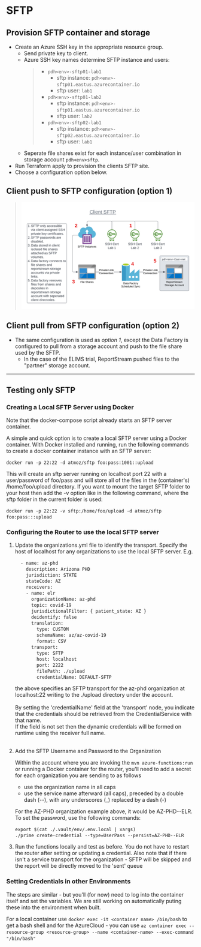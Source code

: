 # SFTP

## Provision SFTP container and storage

* Create an Azure SSH key in the appropriate resource group.
    * Send private key to client.
    * Azure SSH key names determine SFTP instance and users:
      >  * `pdh<env>-sftp01-lab1`
      >    * sftp instance: `pdh<env>-sftp01.eastus.azurecontainer.io`
      >    * sftp user: `lab1`
      >  * `pdh<env>-sftp01-lab2`
      >    * sftp instance: `pdh<env>-sftp01.eastus.azurecontainer.io`
      >    * sftp user: `lab2`
      >  * `pdh<env>-sftp02-lab1`
      >    * sftp instance: `pdh<env>-sftp02.eastus.azurecontainer.io`
      >    * sftp user: `lab1`
   * Seperate file shares exist for each instance/user combination in storage account `pdh<env>sftp`.
* Run Terraform apply to provision the clients SFTP site.
* Choose a configuration option below.

## Client push to SFTP configuration (option 1)

> ![](assets/client_sftp.png)

## Client pull from SFTP configuration (option 2)

 * The same configuration is used as *option 1*, except the Data Factory is configured to pull from a storage account and push to the file share used by the SFTP.
   * In the case of the ELIMS trial, ReportStream pushed files to the "partner" storage account.

---

## Testing only SFTP

### Creating a Local SFTP Server using Docker
Note that the docker-compose script already starts an SFTP server container.

A simple and quick option is to create a local SFTP server using a Docker container.  With Docker installed and running, run the following commands to create a docker container instance with an SFTP server:
```
docker run -p 22:22 -d atmoz/sftp foo:pass:1001::upload
```
This will create an sftp server running on localhost port 22 with a user/password of foo/pass and will store all of the files in the (container's) /home/foo/upload directory.  If you want to mount the target SFTP folder to your host then add the -v option like in the following command, where the sftp folder in the current folder is used:

```
docker run -p 22:22 -v sftp:/home/foo/upload -d atmoz/sftp foo:pass:::upload
```

### Configuring the Router to use the local SFTP server
1.  Update the organizations.yml file to identify the transport.  Specify the host of localhost for any organizations to use the local SFTP server.  E.g.

    ```
      - name: az-phd
        description: Arizona PHD
        jurisdiction: STATE
        stateCode: AZ
        receivers:
        - name: elr
          organizationName: az-phd
          topic: covid-19
          jurisdictionalFilter: { patient_state: AZ }
          deidentify: false
          translation:
            type: CUSTOM
            schemaName: az/az-covid-19
            format: CSV
          transport:
            type: SFTP
            host: localhost
            port: 2222
            filePath: ./upload
            credentialName: DEFAULT-SFTP
    ```
    the above specifies an SFTP transport for the az-phd organization at localhost:22 writing to the ./upload directory under the account.<br><br> 
    By setting the 'credentialName' field at the 'transport' node, you indicate that the credentials should be retrieved from the CredentialService with that name.<br>
    If the field is not set then the dynamic credentials will be formed on runtime using the receiver full name.<br><br> 

1. Add the SFTP Username and Password to the Organization

    Within the account where you are invoking the `mvn azure-functions:run` or running a Docker container for the router, you'll need to add a secret for each organization you are sending to as follows

    * use the organization name in all caps
    * use the service name afterward (all caps), preceded by a double dash (--), with any underscores (_) replaced by a dash (-)

    For the AZ-PHD organization example above, it would be AZ-PHD--ELR.  To set the password, use the following commands:

    ```
    export $(cat ./.vault/env/.env.local | xargs)
    ./prime create-credential --type=UserPass --persist=AZ-PHD--ELR
    ```

1. Run the functions locally and test as before.  You do not have to restart the router after setting or updating a credential.  Also note that if there isn't a service transport for the organization - SFTP will be skipped and the report will be directly moved to the 'sent' queue

### Setting Credentials in other Environments

The steps are similar - but you'll (for now) need to log into the container itself and set the variables.  We are still working on automatically puting these into the environment when built.

For a local container use `docker exec -it <container name> /bin/bash` to get a bash shell and for the AzureCloud - you can use `az container exec --resource-group <resource-group> --name <container-name> --exec-command "/bin/bash"`